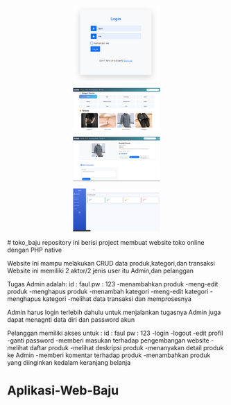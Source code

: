 <p align="center">
  <img src="assets/1.png" width="200" alt="My Profile Picture" />
</p>
<p align="center">
  <img src="assets/2.png" width="200" alt="My Profile Picture" />
</p>
<p align="center">
  <img src="assets/3.png" width="200" alt="My Profile Picture" />
</p>
<p align="center">
  <img src="assets/4.png" width="200" alt="My Profile Picture" />
</p>
# toko_baju
repository ini berisi project membuat website toko online dengan PHP native

Website Ini mampu melakukan CRUD data produk,kategori,dan transaksi
Website ini memiliki 2 aktor/2 jenis user itu Admin,dan pelanggan

Tugas Admin adalah:
id : faul
pw : 123
-menambahkan produk
-meng-edit produk
-menghapus produk
-menambah kategori
-meng-edit kategori
-menghapus kategori
-melihat data transaksi dan memprosesnya

Admin harus login terlebih dahulu untuk menjalankan tugasnya
Admin juga dapat menagnti data diri dan password akun

Pelanggan memiliki akses untuk :
id : faul
pw : 123
-login
-logout
-edit profil
-ganti password
-memberi masukan terhadap pengembangan website
-melihat daftar produk
-melihat deskripsi produk
-menanyakan detail produk ke Admin
-memberi komentar terhadap produk
-menambahkan produk yang diinginkan kedalam keranjang belanja
# Aplikasi-Web-Baju
